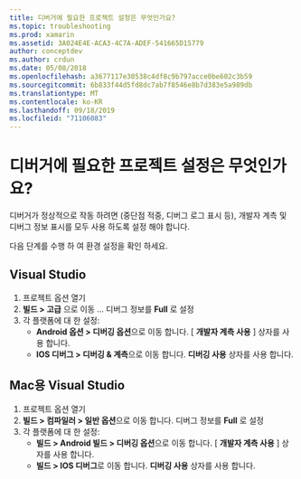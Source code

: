 ```yaml
---
title: 디버거에 필요한 프로젝트 설정은 무엇인가요?
ms.topic: troubleshooting
ms.prod: xamarin
ms.assetid: 3A024E4E-ACA3-4C7A-ADEF-541665D15779
author: conceptdev
ms.author: crdun
ms.date: 05/08/2018
ms.openlocfilehash: a3677117e30538c4df8c9b797acce0be602c3b59
ms.sourcegitcommit: 6b833f44d5fd8dc7ab7f8546e8b7d383e5a989db
ms.translationtype: MT
ms.contentlocale: ko-KR
ms.lasthandoff: 09/18/2019
ms.locfileid: "71106083"
---
```

# <a name="what-project-settings-are-required-for-the-debugger"></a>디버거에 필요한 프로젝트 설정은 무엇인가요?

디버거가 정상적으로 작동 하려면 (중단점 적중, 디버그 로그 표시 등), 개발자 계측 및 디버그 정보 표시를 모두 사용 하도록 설정 해야 합니다.

다음 단계를 수행 하 여 환경 설정을 확인 하세요.

## <a name="visual-studio"></a>Visual Studio

1. 프로젝트 옵션 열기
2. **빌드 > 고급** 으로 이동 ... 디버그 정보를 **Full** 로 설정
3. 각 플랫폼에 대 한 설정:
   - **Android 옵션 > 디버깅 옵션**으로 이동 합니다. [ **개발자 계측 사용** ] 상자를 사용 합니다.
   - **IOS 디버그 > 디버깅 & 계측**으로 이동 합니다. **디버깅 사용** 상자를 사용 합니다.

## <a name="visual-studio-for-mac"></a>Mac용 Visual Studio

1. 프로젝트 옵션 열기
2. **빌드 > 컴파일러 > 일반 옵션**으로 이동 합니다. 디버그 정보를 **Full** 로 설정
3. 각 플랫폼에 대 한 설정:
    - **빌드 > Android 빌드 > 디버깅 옵션**으로 이동 합니다. [ **개발자 계측 사용** ] 상자를 사용 합니다.
    - **빌드 > IOS 디버그**로 이동 합니다. **디버깅 사용** 상자를 사용 합니다.
